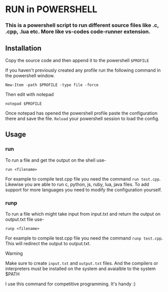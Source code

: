 # RUN in POWERSHELL
###  This is a powershell script to run different source files like .c, .cpp, .lua etc. More like vs-codes code-runner extension.

## Installation
Copy the source code and then append it to the powershell `$PROFILE`

If you haven't previously created any profile run the following command in the powershell window.

```
New-Item -path $PROFILE -type file -force
```
Then edit with notepad 
```
notepad $PROFILE
```
Once notepad has opened the powershell profile paste the configuration there and save the file. `Reload` your powershell session to load the config.

## Usage
### run
To run a file and get the output on the shell use-
```
run <filename>
```
For example to compile test.cpp file you need the command `run test.cpp`. Likewise you are able to run c, python, js, ruby, lua, java files. To add support for more languages you need to modify the configuration yourself. 

### runp
To run a file which might take input from input.txt and return the output on output.txt file use-
```
runp <filename>
```
For example to compile test.cpp file you need the command `runp test.cpp`. This will redirect the output to output.txt. 
> [!WARNING]  
> Make sure to create `input.txt` and `output.txt` files. And the compilers or interpreters must be installed on the system and avaialble to the system $PATH

I use this command for competitive programming. It's handy :)
